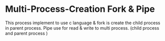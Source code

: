 # Multi-Process-Creation Fork & Pipe
This process implement to use c language &amp; fork is create the child process in parent process. Pipe use for read &amp; write to multi process. (child process and parent process )
